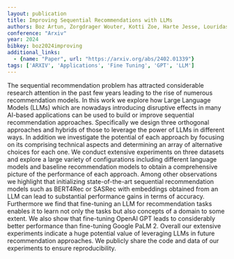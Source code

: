 ```yaml
---
layout: publication
title: Improving Sequential Recommendations with LLMs
authors: Boz Artun, Zorgdrager Wouter, Kotti Zoe, Harte Jesse, Louridas Panos, Jannach Dietmar, Fragkoulis Marios
conference: "Arxiv"
year: 2024
bibkey: boz2024improving
additional_links:
  - {name: "Paper", url: "https://arxiv.org/abs/2402.01339"}
tags: ['ARXIV', 'Applications', 'Fine Tuning', 'GPT', 'LLM']
---
```

The sequential recommendation problem has attracted considerable research attention in the past few years leading to the rise of numerous recommendation models. In this work we explore how Large Language Models (LLMs) which are nowadays introducing disruptive effects in many AI-based applications can be used to build or improve sequential recommendation approaches. Specifically we design three orthogonal approaches and hybrids of those to leverage the power of LLMs in different ways. In addition we investigate the potential of each approach by focusing on its comprising technical aspects and determining an array of alternative choices for each one. We conduct extensive experiments on three datasets and explore a large variety of configurations including different language models and baseline recommendation models to obtain a comprehensive picture of the performance of each approach. Among other observations we highlight that initializing state-of-the-art sequential recommendation models such as BERT4Rec or SASRec with embeddings obtained from an LLM can lead to substantial performance gains in terms of accuracy. Furthermore we find that fine-tuning an LLM for recommendation tasks enables it to learn not only the tasks but also concepts of a domain to some extent. We also show that fine-tuning OpenAI GPT leads to considerably better performance than fine-tuning Google PaLM 2. Overall our extensive experiments indicate a huge potential value of leveraging LLMs in future recommendation approaches. We publicly share the code and data of our experiments to ensure reproducibility.
